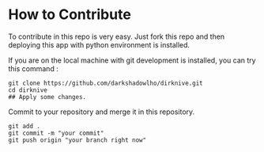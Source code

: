 # How to Contribute 

To contribute in this repo is very easy. Just fork this repo and then deploying this app with python environment is installed.

If you are on the local machine with git development is installed, you can try this command :

```
git clone https://github.com/darkshadowlho/dirknive.git
cd dirknive
## Apply some changes.
```

Commit to your repository and merge it in this repository.

```
git add .
git commit -m "your commit"
git push origin "your branch right now"
```

